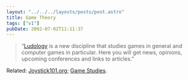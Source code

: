 ```yaml
---
layout: "../../../layouts/posts/post.astro"
title: Game Theory
tags: ["v1"]
pubDate: 2002-07-02T11:11:37
---
```


> &#8220;[Ludology][1] is a new discipline that studies games in general and computer games in particular. Here you will get news, opinions, upcoming conferences and links to articles.&#8221;

Related: [Joystick101.org][2]; [Game Studies][3].

[1]: http://www.ludology.org/ "Ludology"
[2]: http://www.joystick101.org/ "Joystick101.org"
[3]: http://www.gamestudies.org/ "Game Studies"
